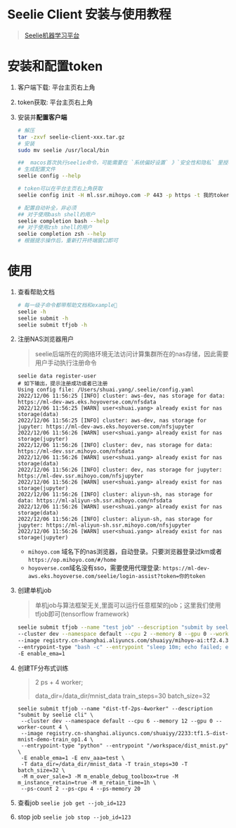 # Seelie Client 安装与使用教程

> [Seelie机器学习平台](https://ml.ssr.mihoyo.com)

# 安装和配置token

1. 客户端下载: 平台主页右上角
2. token获取: 平台主页右上角
3. 安装并**配置客户端**

   ```bash
   # 解压
   tar -zxvf seelie-client-xxx.tar.gz
   # 安装
   sudo mv seelie /usr/local/bin
   
   ##  macos首次执行seelie命令，可能需要在 `系统偏好设置` 》`安全性和隐私` 里授权允许运行
   # 生成配置文件
   seelie config --help
   
   # token可以在平台主页右上角获取
   seelie config init -H ml.ssr.mihoyo.com -P 443 -p https -t 我的token
   
   # 配置自动补全，非必须 
   ## 对于使用bash shell的用户
   seelie completion bash --help
   ## 对于使用zsh shell的用户
   seelie completion zsh --help
   # 根据提示操作后，重新打开终端窗口即可
   ```

# 使用

1. 查看帮助文档
   ```bash
   # 每一级子命令都带帮助文档和example🌰
   seelie -h
   seelie submit -h 
   seelie submit tfjob -h
   ```

2. 注册NAS浏览器用户

   > seelie后端所在的网络环境无法访问计算集群所在的nas存储，因此需要用户手动执行注册命令

   ```shell
   seelie data register-user
   # 如下输出，提示注册成功或者已注册
   Using config file: /Users/shuai.yang/.seelie/config.yaml
   2022/12/06 11:56:25 [INFO] cluster: aws-dev, nas storage for data: https://ml-dev-aws.eks.hoyoverse.com/nfsdata
   2022/12/06 11:56:25 [WARN] user<shuai.yang> already exist for nas storage(data)
   2022/12/06 11:56:25 [INFO] cluster: aws-dev, nas storage for jupyter: https://ml-dev-aws.eks.hoyoverse.com/nfsjupyter
   2022/12/06 11:56:26 [WARN] user<shuai.yang> already exist for nas storage(jupyter)
   2022/12/06 11:56:26 [INFO] cluster: dev, nas storage for data: https://ml-dev.ssr.mihoyo.com/nfsdata
   2022/12/06 11:56:26 [WARN] user<shuai.yang> already exist for nas storage(data)
   2022/12/06 11:56:26 [INFO] cluster: dev, nas storage for jupyter: https://ml-dev.ssr.mihoyo.com/nfsjupyter
   2022/12/06 11:56:26 [WARN] user<shuai.yang> already exist for nas storage(jupyter)
   2022/12/06 11:56:26 [INFO] cluster: aliyun-sh, nas storage for data: https://ml-aliyun-sh.ssr.mihoyo.com/nfsdata
   2022/12/06 11:56:26 [WARN] user<shuai.yang> already exist for nas storage(data)
   2022/12/06 11:56:26 [INFO] cluster: aliyun-sh, nas storage for jupyter: https://ml-aliyun-sh.ssr.mihoyo.com/nfsjupyter
   2022/12/06 11:56:26 [WARN] user<shuai.yang> already exist for nas storage(jupyter)
   ```
   
   + `mihoyo.com` 域名下的nas浏览器，自动登录。只要浏览器登录过km或者`https://op.mihoyo.com/#/home`
   + `hoyoverse.com`域名没有sso，需要使用代理登录: `https://ml-dev-aws.eks.hoyoverse.com/seelie/login-assist?token=你的token`

3. 创建单机job
   > 单机job与算法框架无关,里面可以运行任意框架的job；这里我们使用tfjob即可(tensorflow framework)

   ```bash
   seelie submit tfjob --name "test job" --description "submit by seelie cli" \
   --cluster dev --namespace default --cpu 2 --memory 8 --gpu 0 --worker-count 1 \
   --image registry.cn-shanghai.aliyuncs.com/shuaiyy/mihoyo-ai:tf2.4.3-gpu-jupyter-lab \
   --entrypoint-type "bash -c" --entrypoint "sleep 10m; echo failed; exit 1" \
   -E enable_ema=1
   ```

4. 创建TF分布式训练
   > 2 ps + 4 worker;
   > 
   > data_dir=/data_dir/mnist_data  train_steps=30  batch_size=32

   ```shell
   seelie submit tfjob --name "dist-tf-2ps-4worker" --description "submit by seelie cli" \
    --cluster dev --namespace default --cpu 6 --memory 12 --gpu 0 --worker-count 4 \
    --image registry.cn-shanghai.aliyuncs.com/shuaiyy/2233:tf1.5-dist-mnist-demo-train_op1.4 \
    --entrypoint-type "python" --entrypoint "/workspace/dist_mnist.py" \
    -E enable_ema=1 -E env_aaa=test \
    -T data_dir=/data_dir/mnist_data -T train_steps=30 -T batch_size=32 \
    -M m_over_sale=3 -M m_enable_debug_toolbox=true -M m_instance_retain=true -M m_retain_time=1h \
    --ps-count 2 --ps-cpu 4 --ps-memory 20
   ```

5. 查看job
   `seelie job get --job_id=123`
6. stop job
   `seelie job stop --job_id=123`
